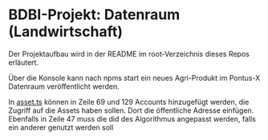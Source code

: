 # BDBI-Projekt: Datenraum (Landwirtschaft)

Der Projektaufbau wird in der README im root-Verzeichnis dieses Repos erläutert.

Über die Konsole kann nach npms start ein neues Agri-Produkt im Pontus-X Datenraum veröffentlicht werden.

In [asset.ts](src/asset.ts) können in Zeile 69 und 129 Accounts hinzugefügt werden, die Zugriff auf die Assets haben sollen.
Dort die öffentliche Adresse einfügen.
Ebenfalls in Zeile 47 muss die did des Algorithmus angepasst werden, falls ein anderer genutzt werden soll
